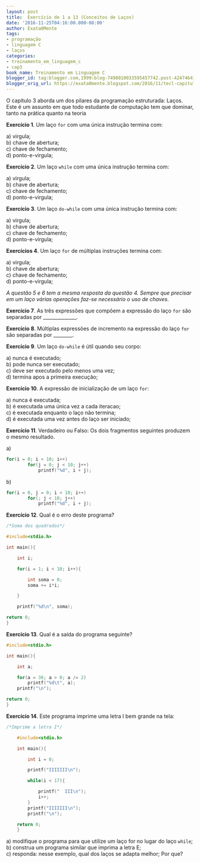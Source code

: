 ```yaml
---
layout: post
title:  Exercício de 1 a 13 (Conceitos de Laços)
date: '2016-11-25T04:16:00.000-08:00'
author: Exata0Mente
tags:
- programação
- linguagem C
- laços
categories:
- treinamento_em_linguagem_c
- cap3  
book_name: Treinamento em Linguagem C
blogger_id: tag:blogger.com,1999:blog-7498010033595457742.post-4247464108111957795
blogger_orig_url: https://exata0mente.blogspot.com/2016/11/tecl-capitulo-3-exercicio-de-1-13.html
---
```

O capítulo 3 aborda um dos pilares da programação estruturada: Laços. Este é um assunto em que todo estudante de
computação tem que dominar, tanto na prática quanto na teoria

**Exercício 1**. Um laço `for` com uma única instrução termina com:

a) virgula;  
b) chave de abertura;  
c) chave de fechamento;  
d) ponto-e-virgula;  

**Exercício 2**. Um laço `while` com uma única instrução termina com:

a) virgula;    
b) chave de abertura;  
c) chave de fechamento;  
d) ponto-e-virgula;  

**Exercício 3**. Um laço `do-while` com uma única instrução termina com:

a) virgula;  
b) chave de abertura;  
c) chave de fechamento;  
d) ponto-e-virgula;  

**Exercícios 4**. Um laço `for` de múltiplas instruções termina com:

a) virgula;  
b) chave de abertura;  
c) chave de fechamento;  
d) ponto-e-virgula;  


*A questão 5 e 6 tem a mesma resposta da questão 4. Sempre que precisar
em um laço várias operações faz-se necessário o uso de chaves.*

**Exercício 7**. As três expressões que compõem a expressão do laço `for` são separadas por \_\_\_\_\_\_\_\_\_\_\_\_\_\_.

**Exercício 8**. Múltiplas expressões de incremento na expressão do laço `for` são separadas por \_\_\_\_\_\_\_\_.

**Exercício 9**. Um laço `do-while` é útil quando seu corpo:

a) nunca é executado;  
b) pode nunca ser executado;  
c) deve ser executado pelo menos uma vez;  
d) termina apos a primeira execução;  

**Exercício 10**. A expressão de inicialização de um laço `for`:

a) nunca é executada;  
b) é executada uma única vez a cada iteracao;  
c) é executada enquanto o laço não termina;  
d) é executada uma vez antes do laço ser iniciado;  

**Exercício 11**. Verdadeiro ou Falso: Os dois fragmentos seguintes produzem o mesmo resultado.

a)
```c
for(i = 0; i < 10; i++)
        for(j = 0; j < 10; j++)
            printf("%d", i + j);
```

b)
```c
for(i = 0, j = 0; i < 10; i++)
        for(; j < 10; j++)
            printf("%d", i + j);
```

**Exercício 12**. Qual é o erro deste programa?

```c
/*Soma dos quadrados*/

#include<stdio.h>

int main(){

    int i;

    for(i = 1; i < 10; i++){

        int soma = 0;
        soma += i*i;

    }

    printf("%d\n", soma);

return 0;
}
```

**Exercício 13**. Qual é a saída do programa seguinte?

```c
#include<stdio.h>

int main(){

    int a;

    for(a = 36; a > 0; a /= 2)
        printf("%d\t", a);
    printf("\n");

return 0;
}
```

**Exercício 14**. Este programa imprime uma letra I bem grande na tela:

```c
/*Imprime a letra I*/

    #include<stdio.h>

    int main(){

        int i = 0;

        printf("IIIIIII\n");

        while(i < 17){

            printf("  III\n");
            i++;
        }
        printf("IIIIIII\n");
        printf("\n");

    return 0;
    }
```

a) modifique o programa para que utilize um laço for no lugar do laço `while`;  
b) construa um programa similar que imprima a letra E;  
c) responda: nesse exemplo, qual dos laços se adapta melhor; Por que?  

